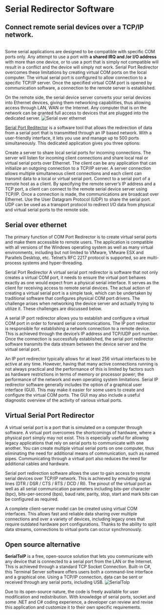 <h1>Serial Redirector Software</h1>
<h2>Connect remote serial devices over a TCP/IP network.</h2><br>
Some serial applications are designed to be compatible with specific COM ports only. Any attempt to use a port with <b>a shared IRQ and /or I/O address</b> with more than one device, or to use a port that is simply not compatible will result in a conflict and the device will simply not work. Serial Port Redirector overcomes these limitations by creating virtual COM ports on the local computer. The virtual serial port is configured to allow connection to a specific TCP/IP server. Once the specified virtual COM port is opened by communication software, a connection to the remote server is established.

On the remote side, the serial device server converts your serial devices into Ethernet devices, giving them networking capabilities, thus allowing access through LAN, WAN or the Internet. Any computer that is on the network can be granted full access to devices that are plugged into the dedicated server.
<img src="https://camo.githubusercontent.com/d2f37b5c8212916b79ab8f5713150f2647eeeb5d/687474703a2f2f692e70696363792e696e666f2f69392f65666331376637323135393539373766393831633564363062373965613836352f313538333333313230372f34343736362f313336353831332f7365632e6a7067" alt="Serial over ethernet" data-canonical-src="http://i.piccy.info/i9/efc17f721595977f981c5d60b79ea865/1583331207/44766/1365813/sec.jpg">

<a href="https://www.serial-over-ethernet.com/">Serial Port Reditector</a> is a software tool that allows the redirection of data from a serial port that is transmitted through an IP based network. With a user-friendly interface, it lets you use and manage up to 500 ports simultaneously. This dedicated application gives you three options:

Create a server to share local serial ports for incoming connections. The server will listen for incoming client connections and share local real or virtual serial ports over Ethernet. The client can be any application that can initialize an outgoing connection to a TCP/IP server. A server connection allows multiple simultaneous client connections and each client can transmit data to a local or virtual serial port. Connect to a serial port of a remote host as a client. By specifying the remote server’s IP address and a TCP port, a client can connect to the remote serial device server using TCP/IP. Once a connection is made, the communications are broadcast over Ethernet. Use the User Datagram Protocol (UDP) to share the serial port. UDP can be used as a transport protocol to redirect I/O data from physical and virtual serial ports to the remote side.

<h2>Serial over ethernet</h2>

The primary function of COM Port Redirector is to create virtual serial ports and make them accessible to remote users. The application is compatible with all versions of the Windows operating system as well as many virtual environments, including but not limited to VMware, VMware ESX and Parallels Desktop, etc. Telnet’s RFC 2217 protocol is supported, so are multi-process systems and hyper-threading.

Serial Port Redirector
A virtual serial port redirector is software that not only creates a virtual COM port, it needs to ensure the virtual port behaves exactly as one would expect from a physical serial interface. It serves as the client for receiving access to remote serial devices. The actual action of creating a virtual serial port is a simple task, which can be undertaken by traditional software that configures physical COM port drivers. The challenge arises when networking the device server and actually trying to utilize it. These challenges are discussed below.

A serial IP port redirector allows you to establish and configure a virtual COM port in order to forward serial communications. The IP port redirector is responsible for establishing a network connection to a remote device. This is achieved through the device’s IP address and TCP/UDP port number. Once the connection is successfully established, the serial port redirector software transmits the data stream between the device server and the virtual serial port.

An IP port redirector typically allows for at least 256 virtual interfaces to be active at any time. However, having that many active connections running is not always practical and the performance of this is limited by factors such as hardware restrictions in terms of memory or processor power; the performance of the network and even operating system limitations. Serial IP redirector software generally includes the option of a graphical user interface (GUI). This may make it easier for some users to create and configure the virtual COM ports. The GUI may also include a useful diagnostic overview of the activity of various virtual ports.

<h2>Virtual Serial Port Redirector</h2>
A virtual serial port is a port that is simulated on a computer through software. A virtual port overcomes the shortcomings of hardware, where a physical port simply may not exist. This is especially useful for allowing legacy applications that rely on serial ports to communicate with one another. You can create multiple virtual serial ports on one computer, thus eliminating the need for additional means of communication, such as named pipes. Communicating through a virtual port also reduces the need for additional cables and hardware.

Serial port redirection software allows the user to gain access to remote serial devices over TCP/IP network. This is achieved by emulating signal lines (DTR / DSR / CTS / RTS / DCD / RI). The pinout of the virtual port as well as all serial communication parameters including bits-per character (bpc), bits-per-second (bps), baud rate, parity, stop, start and mark bits can be configured as required.

A complete client-server model can be created using virtual COM interfaces. This allows fast and reliable data sharing over multiple connections and over a variety of devices, including legacy ones that require outdated hardware port configurations. Thanks to the ability to split data streams, connections to virtual ports can occur synchronously.

<h2>Open source alternative</h2>
<b>SerialToIP</b> is a free, open-source solution that lets you communicate with any device that is connected to a serial port from the LAN or the Internet. This is achieved through a standard TCP Socket Connection. Built-in C#, this Terminal Server software offers users both a command-line interface and a graphical one. Using a TCP/IP connection, data can be sent or received through any serial ports, including USB.

<img src="https://camo.githubusercontent.com/0a63465b079b8570a98de99f663f2ec8501e1dd4/687474703a2f2f692e70696363792e696e666f2f69392f62626336616137623738666233393264383662663235666334663565336234332f313538333333303639322f33303531392f313336353831332f312e6a7067" alt="SerialToIp" data-canonical-src="http://i.piccy.info/i9/bbc6aa7b78fb392d86bf25fc4f5e3b43/1583330692/30519/1365813/1.jpg">

Due to its open-source nature, the code is freely available for user modification and redistribution. With knowledge of serial ports, socket and some .NET and C# coding experience, a developer can review and revise this application and customize it to their own specific requirements.
